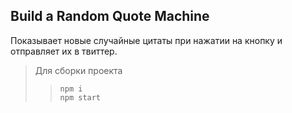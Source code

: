 ## Build a Random Quote Machine

Показывает новые случайные цитаты при нажатии на кнопку и отправляет их в твиттер.

> Для сборки проекта
>> `npm i`<br />
>> `npm start`
